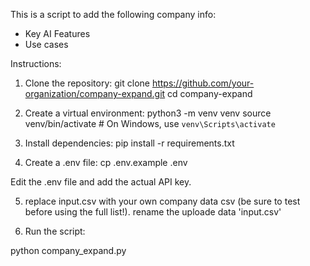 This is a script to add the following company info:
- Key AI Features
- Use cases

Instructions:

1. Clone the repository:
git clone https://github.com/your-organization/company-expand.git
cd company-expand

2. Create a virtual environment:
python3 -m venv venv
source venv/bin/activate  # On Windows, use `venv\Scripts\activate`

3. Install dependencies:
pip install -r requirements.txt

4. Create a .env file:
cp .env.example .env

Edit the .env file and add the actual API key.

5. replace input.csv with your own company data csv (be sure to test before using the full list!). rename the uploade data 'input.csv'

6. Run the script:

python company_expand.py